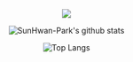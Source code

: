 <div align=center>
  <img src="https://hits.seeyoufarm.com/api/count/incr/badge.svg?url=https%3A%2F%2Fgithub.com%2Fohdnf&count_bg=%2379C83D&title_bg=%23555555&icon=&icon_color=%23E7E7E7&title=hits&edge_flat=false">

  ![SunHwan-Park's github stats](https://github-readme-stats.vercel.app/api?username=SunHwan-Park&count_private=true&show_icons=true&theme=cobalt)

  ![Top Langs](https://github-readme-stats.vercel.app/api/top-langs/?username=SunHwan-Park&layout=compact&hide=jupyter%20notebook)

</div>

<!--
**SunHwan-Park/SunHwan-Park** is a ✨ _special_ ✨ repository because its `README.md` (this file) appears on your GitHub profile.

Here are some ideas to get you started:

- 🔭 I’m currently working on ...
- 🌱 I’m currently learning ...
- 👯 I’m looking to collaborate on ...
- 🤔 I’m looking for help with ...
- 💬 Ask me about ...
- 📫 How to reach me: ...
- 😄 Pronouns: ...
- ⚡ Fun fact: ...
-->

